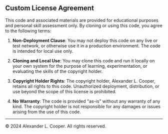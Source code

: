 ## Custom License Agreement

This code and associated materials are provided for educational purposes and personal skill assessment only. By cloning or using this code, you agree to the following terms:

1. **Non-Deployment Clause**: You may not deploy this code on any live or test network, or otherwise use it in a production environment. The code is intended for local use only.

2. **Cloning and Local Use**: You may clone this code and run it locally on your own system for the purpose of learning, experimentation, or evaluating the skills of the copyright holder.

3. **Copyright Holder Rights**: The copyright holder, Alexander L. Cooper, retains all rights to this code. Unauthorized deployment, distribution, or use beyond the scope of this license is prohibited.

4. **No Warranty**: The code is provided "as-is" without any warranty of any kind. The copyright holder is not responsible for any damages or issues arising from the use of this code.

---

© 2024 Alexander L. Cooper. All rights reserved.
